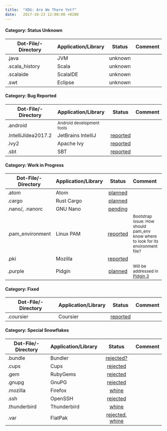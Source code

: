 ```yaml
---
title:  "XDG: Are We There Yet?"
date:   2017-10-23 12:00:00 +0200
---
```


#### Category: Status Unknown

Dot-File/-Directory    | Application/Library | Status   | Comment
---------------------- | :------------------ | :------: | :---
.java                  | JVM                 | unknown  |
.scala_history         | Scala               | unknown  |
.scalaide              | ScalaIDE            | unknown  |
.swt                   | Eclipse             | unknown  |


#### Category: Bug Reported

Dot-File/-Directory | Application/Library | Status   | Comment
------------------- | :------------------ | :------: | :---
.android            | <small>Android development tools</small> |          |
.IntelliJIdea2017.2 | JetBrains IntelliJ  | [reported](https://youtrack.jetbrains.com/issue/IDEA-22407) |
.ivy2               | Apache Ivy          | [reported](https://issues.apache.org/jira/browse/IVY-1502) |
.sbt                | SBT                 | [reported](https://github.com/sbt/sbt/issues/3681) |


#### Category: Work in Progress

Dot-File/-Directory | Application/Library | Status   | Comment
------------------- | :------------------ | :------: | :---
.atom               | Atom                | [planned](https://github.com/atom/atom/issues/8281) |
.cargo              | Rust Cargo          | [planned](https://github.com/rust-lang/rfcs/pull/1615) |
.nano/, .nanorc     | GNU Nano            | [pending](http://lists.gnu.org/archive/html/nano-devel/2017-10/msg00078.html) |
.pam_environment    | Linux PAM           | [reported](https://github.com/linux-pam/linux-pam/issues/7) | <small>Bootstrap issue: How should pam_env know where to look for its environment file?</small>
.pki                | Mozilla             | [reported](https://bugzilla.mozilla.org/show_bug.cgi?id=818686) |
.purple             | Pidgin              | [planned](https://developer.pidgin.im/ticket/10029) | <small>Will be addressed in [Pidgin 3](https://developer.pidgin.im/wiki/Roadmap3.0.0)</small>


#### Category: Fixed

Dot-File/-Directory | Application/Library | Status   | Comment
------------------- | :------------------ | :------: | :---
.coursier           | Coursier            | [reported](https://github.com/coursier/coursier/issues/204) |


#### Category: Special Snowflakes

Dot-File/-Directory | Application/Library | Status   | Comment
------------------- | :------------------ | :------: | :---
.bundle             | Bundler             | [rejected?](https://github.com/bundler/bundler/issues/4333) |
.cups               | Cups                | [rejected](https://github.com/apple/cups/issues/4243) |
.gem                | RubyGems            | [rejected](https://github.com/rubygems/rubygems/issues/1599) |
.gnupg              | GnuPG               | [rejected](https://dev.gnupg.org/T1456) |
.mozilla            | Firefox             | [whine](https://bugzilla.mozilla.org/show_bug.cgi?id=259356) |
.ssh                | OpenSSH             | [rejected](https://bugzilla.mindrot.org/show_bug.cgi?id=2050) |
.thunderbird        | Thunderbird         | [whine](https://bugzilla.mozilla.org/show_bug.cgi?id=735285) |
.var                | FlatPak             | [rejected](https://github.com/flatpak/flatpak/issues/46), [whine](https://github.com/flatpak/flatpak.github.io/issues/191) |
